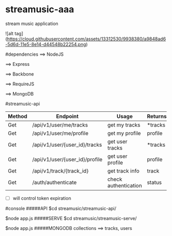 # streamusic-aaa
stream music application

![alt tag] (https://cloud.githubusercontent.com/assets/13312530/9938380/a9848ad6-5d6d-11e5-8e14-d44548b22254.png)

#dependencies
==> NodeJS

==> Express 

==> Backbone

==> RequireJS

==> MongoDB

#streamusic-api

Method    | Endpoint                        | Usage                 | Returns
----------|---------------------------------|-----------------------|--------
  Get     |  /api/v1/user/me/tracks         |  get my tracks        |  *tracks       
  Get     |  /api/v1/user/me/profile        |  get my profile       |  profile
  Get     |  /api/v1/user/{user_id}/tracks  |  get user tracks      |  *tracks
  Get     |  /api/v1/user/{user_id}/profile |  get user profile     |  profile          
  Get     |  /api/v1/track/{track_id}       |  get track info       |  track     
  Get     |  /auth/authenticate             |  check authentication |  status     


- [ ] will control token expiration

#console
#####API
$cd streamusic/streamusic-api/

$node app.js
#####SERVE
$cd streamusic/streamusic-serve/

$node app.js
#####MONGODB
collections ==> tracks, users
